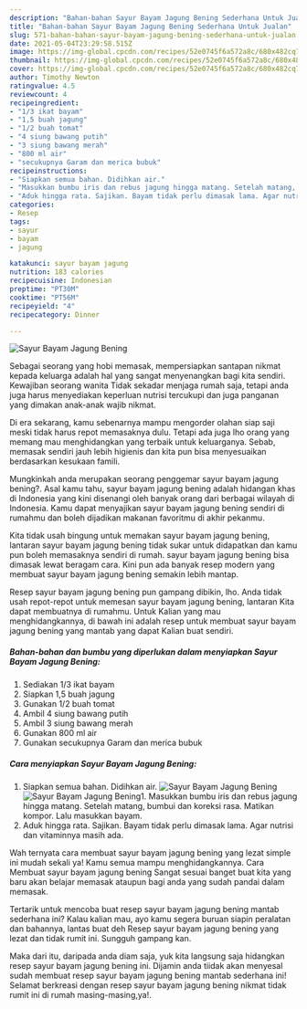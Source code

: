 ```yaml
---
description: "Bahan-bahan Sayur Bayam Jagung Bening Sederhana Untuk Jualan"
title: "Bahan-bahan Sayur Bayam Jagung Bening Sederhana Untuk Jualan"
slug: 571-bahan-bahan-sayur-bayam-jagung-bening-sederhana-untuk-jualan
date: 2021-05-04T23:29:58.515Z
image: https://img-global.cpcdn.com/recipes/52e0745f6a572a8c/680x482cq70/sayur-bayam-jagung-bening-foto-resep-utama.jpg
thumbnail: https://img-global.cpcdn.com/recipes/52e0745f6a572a8c/680x482cq70/sayur-bayam-jagung-bening-foto-resep-utama.jpg
cover: https://img-global.cpcdn.com/recipes/52e0745f6a572a8c/680x482cq70/sayur-bayam-jagung-bening-foto-resep-utama.jpg
author: Timothy Newton
ratingvalue: 4.5
reviewcount: 4
recipeingredient:
- "1/3 ikat bayam"
- "1,5 buah jagung"
- "1/2 buah tomat"
- "4 siung bawang putih"
- "3 siung bawang merah"
- "800 ml air"
- "secukupnya Garam dan merica bubuk"
recipeinstructions:
- "Siapkan semua bahan. Didihkan air."
- "Masukkan bumbu iris dan rebus jagung hingga matang. Setelah matang, bumbui dan koreksi rasa. Matikan kompor. Lalu masukkan bayam."
- "Aduk hingga rata. Sajikan. Bayam tidak perlu dimasak lama. Agar nutrisi dan vitaminnya masih ada."
categories:
- Resep
tags:
- sayur
- bayam
- jagung

katakunci: sayur bayam jagung 
nutrition: 183 calories
recipecuisine: Indonesian
preptime: "PT30M"
cooktime: "PT56M"
recipeyield: "4"
recipecategory: Dinner

---
```



![Sayur Bayam Jagung Bening](https://img-global.cpcdn.com/recipes/52e0745f6a572a8c/680x482cq70/sayur-bayam-jagung-bening-foto-resep-utama.jpg)

Sebagai seorang yang hobi memasak, mempersiapkan santapan nikmat kepada keluarga adalah hal yang sangat menyenangkan bagi kita sendiri. Kewajiban seorang  wanita Tidak sekadar menjaga rumah saja, tetapi anda juga harus menyediakan keperluan nutrisi tercukupi dan juga panganan yang dimakan anak-anak wajib nikmat.

Di era  sekarang, kamu sebenarnya mampu mengorder olahan siap saji meski tidak harus repot memasaknya dulu. Tetapi ada juga lho orang yang memang mau menghidangkan yang terbaik untuk keluarganya. Sebab, memasak sendiri jauh lebih higienis dan kita pun bisa menyesuaikan berdasarkan kesukaan famili. 



Mungkinkah anda merupakan seorang penggemar sayur bayam jagung bening?. Asal kamu tahu, sayur bayam jagung bening adalah hidangan khas di Indonesia yang kini disenangi oleh banyak orang dari berbagai wilayah di Indonesia. Kamu dapat menyajikan sayur bayam jagung bening sendiri di rumahmu dan boleh dijadikan makanan favoritmu di akhir pekanmu.

Kita tidak usah bingung untuk memakan sayur bayam jagung bening, lantaran sayur bayam jagung bening tidak sukar untuk didapatkan dan kamu pun boleh memasaknya sendiri di rumah. sayur bayam jagung bening bisa dimasak lewat beragam cara. Kini pun ada banyak resep modern yang membuat sayur bayam jagung bening semakin lebih mantap.

Resep sayur bayam jagung bening pun gampang dibikin, lho. Anda tidak usah repot-repot untuk memesan sayur bayam jagung bening, lantaran Kita dapat membuatnya di rumahmu. Untuk Kalian yang mau menghidangkannya, di bawah ini adalah resep untuk membuat sayur bayam jagung bening yang mantab yang dapat Kalian buat sendiri.

<!--inarticleads1-->

##### Bahan-bahan dan bumbu yang diperlukan dalam menyiapkan Sayur Bayam Jagung Bening:

1. Sediakan 1/3 ikat bayam
1. Siapkan 1,5 buah jagung
1. Gunakan 1/2 buah tomat
1. Ambil 4 siung bawang putih
1. Ambil 3 siung bawang merah
1. Gunakan 800 ml air
1. Gunakan secukupnya Garam dan merica bubuk




<!--inarticleads2-->

##### Cara menyiapkan Sayur Bayam Jagung Bening:

1. Siapkan semua bahan. Didihkan air.
<img src="https://img-global.cpcdn.com/steps/4938cd1643585741/160x128cq70/sayur-bayam-jagung-bening-langkah-memasak-1-foto.jpg" alt="Sayur Bayam Jagung Bening"><img src="https://img-global.cpcdn.com/steps/f86434dc9028608e/160x128cq70/sayur-bayam-jagung-bening-langkah-memasak-1-foto.jpg" alt="Sayur Bayam Jagung Bening">1. Masukkan bumbu iris dan rebus jagung hingga matang. Setelah matang, bumbui dan koreksi rasa. Matikan kompor. Lalu masukkan bayam.
1. Aduk hingga rata. Sajikan. Bayam tidak perlu dimasak lama. Agar nutrisi dan vitaminnya masih ada.




Wah ternyata cara membuat sayur bayam jagung bening yang lezat simple ini mudah sekali ya! Kamu semua mampu menghidangkannya. Cara Membuat sayur bayam jagung bening Sangat sesuai banget buat kita yang baru akan belajar memasak ataupun bagi anda yang sudah pandai dalam memasak.

Tertarik untuk mencoba buat resep sayur bayam jagung bening mantab sederhana ini? Kalau kalian mau, ayo kamu segera buruan siapin peralatan dan bahannya, lantas buat deh Resep sayur bayam jagung bening yang lezat dan tidak rumit ini. Sungguh gampang kan. 

Maka dari itu, daripada anda diam saja, yuk kita langsung saja hidangkan resep sayur bayam jagung bening ini. Dijamin anda tiidak akan menyesal sudah membuat resep sayur bayam jagung bening mantab sederhana ini! Selamat berkreasi dengan resep sayur bayam jagung bening nikmat tidak rumit ini di rumah masing-masing,ya!.


